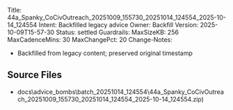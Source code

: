 Title: 44a_Spanky_CoCivOutreach_20251009_155730_20251014_124554_2025-10-14_124554
Intent: Backfilled legacy advice
Owner: Backfill
Version: 2025-10-09T15-57-30
Status: settled
Guardrails:
  MaxSizeKB: 256
  MaxCadenceMins: 30
  MaxChangePct: 20
Change-Notes:
  - Backfilled from legacy content; preserved original timestamp

## Source Files
- docs\advice_bombs\batch_20251014_124554\44a_Spanky_CoCivOutreach_20251009_155730_20251014_124554_2025-10-14_124554.zip)
